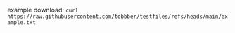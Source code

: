 
example download: ```curl https://raw.githubusercontent.com/tobbber/testfiles/refs/heads/main/example.txt```

